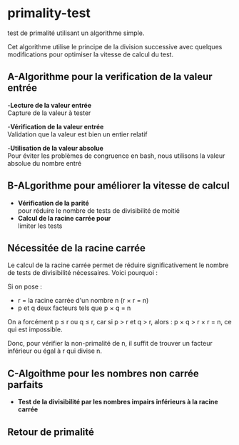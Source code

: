 # primality-test
test de primalité utilisant un algorithme simple.	

Cet algorithme utilise le principe de la division successive avec quelques modifications pour optimiser la vitesse de calcul du test.

## A-Algorithme pour la verification de la valeur entrée

-**Lecture de la valeur entrée**  
Capture de la valeur à tester

-**Vérification de la valeur entrée**  
Validation que la valeur est bien un entier relatif

-**Utilisation de la valeur absolue**  
Pour éviter les problèmes de congruence en bash, nous utilisons la valeur absolue du nombre entré

## B-ALgorithme pour améliorer la vitesse de calcul 

- **Vérification de la parité**    
pour réduire le nombre de tests de divisibilité de moitié	 
- **Calcul de la racine carrée pour**  
limiter les tests

## Nécessitée de la racine carrée

Le calcul de la racine carrée permet de réduire significativement le nombre de tests de divisibilité nécessaires. Voici pourquoi :

Si on pose :
- r = la racine carrée d'un nombre n (r × r = n)
- p et q deux facteurs tels que p × q = n

On a forcément p ≤ r ou q ≤ r, car si p > r et q > r, alors :
p × q > r × r = n, ce qui est impossible.

Donc, pour vérifier la non-primalité de n, il suffit de trouver un facteur inférieur ou égal à r qui divise n.

## C-Algoithme pour les nombres non carrée parfaits
- **Test de la divisibilité par les nombres impairs inférieurs à la racine carrée**

## Retour de primalité

